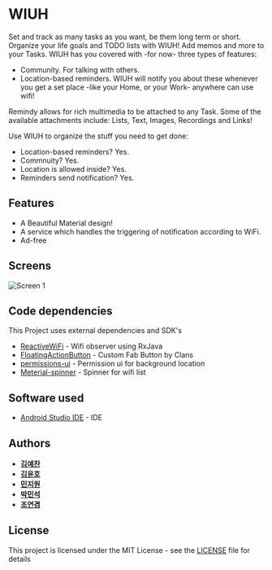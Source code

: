 # WIUH #

Set and track as many tasks as you want, be them long term or short. Organize your life goals and TODO lists with WIUH! Add memos and more to your Tasks. WIUH has you covered with -for now- three types of features:

- Community. For talking with others.
- Location-based reminders. WIUH will notify you about these whenever you get a set place -like your Home, or your Work- anywhere can use wifi!

Remindy allows for rich multimedia to be attached to any Task. Some of the available attachments include: Lists, Text, Images, Recordings and Links!

Use WIUH to organize the stuff you need to get done:

- Location-based reminders? Yes.
- Commnuity? Yes.
- Location is allowed inside? Yes.
- Reminders send notification? Yes.



## Features

- A Beautiful Material design!
- A service which handles the triggering of notification according to WiFi.
- Ad-free



## Screens

<img alt='Screen 1' src='https://raw.githubusercontent.com/abicelis/Remindy/master/graphics/play_store/FeatureGraphic.png'/>

## Code dependencies

This Project uses external dependencies and SDK's

* [ReactiveWiFi](https://github.com/pwittchen/ReactiveWiFi) - Wifi observer using RxJava
* [FloatingActionButton](https://github.com/Clans/FloatingActionButton) - Custom Fab Button by Clans
* [permissions-ui](https://github.com/warting/permissions-ui) - Permission ui for background location
* [Meterial-spinner](https://github.com/tiper/MaterialSpinner) - Spinner for wifi list

## Software used

* [Android Studio IDE](https://developer.android.com/studio/index.html) - IDE

## Authors

* [**김예찬**](https://github.com/Kimy19)
* [**김윤호**](https://github.com/ua1it)
* [**민지원**](https://github.com/MinZW0n)
* [**박민석**](https://github.com/pogihae)
* [**조연겸**](https://github.com/jomo34)

## License

This project is licensed under the MIT License - see the [LICENSE]() file for details
